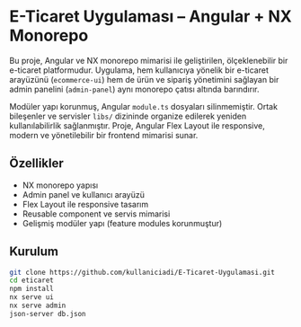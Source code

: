 #  E-Ticaret Uygulaması – Angular + NX Monorepo

Bu proje, Angular ve NX monorepo mimarisi ile geliştirilen, ölçeklenebilir bir e-ticaret platformudur. Uygulama, hem kullanıcıya yönelik bir e-ticaret arayüzünü (`ecommerce-ui`) hem de ürün ve sipariş yönetimini sağlayan bir admin panelini (`admin-panel`) aynı monorepo çatısı altında barındırır.

Modüler yapı korunmuş, Angular `module.ts` dosyaları silinmemiştir. Ortak bileşenler ve servisler `libs/` dizininde organize edilerek yeniden kullanılabilirlik sağlanmıştır. Proje, Angular Flex Layout ile responsive, modern ve yönetilebilir bir frontend mimarisi sunar.

##  Özellikler
- NX monorepo yapısı
- Admin panel ve kullanıcı arayüzü
- Flex Layout ile responsive tasarım
- Reusable component ve servis mimarisi
- Gelişmiş modüler yapı (feature modules korunmuştur)

##  Kurulum
```bash
git clone https://github.com/kullaniciadi/E-Ticaret-Uygulamasi.git
cd eticaret
npm install
nx serve ui
nx serve admin
json-server db.json
